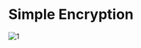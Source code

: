 # Simple Encryption 
![1](https://user-images.githubusercontent.com/65822379/93715836-69107900-fb89-11ea-885f-c233943ac50c.png)  

# 

